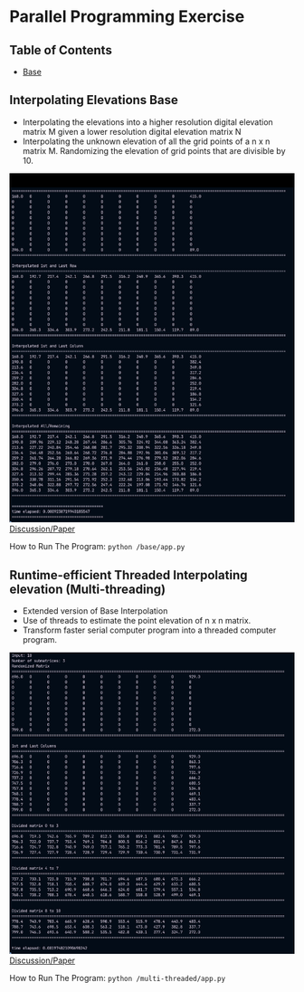 # Parallel Programming Exercise

## Table of Contents
- [Base](#base)

## Interpolating Elevations Base
- Interpolating the elevations into a higher resolution digital elevation matrix M given a lower resolution digital elevation matrix N
- Interpolating the unknown elevation of all the grid points of a n x n matrix M. Randomizing
the elevation of grid points that are divisible by 10.

![Screenshot](./assets/screenshots/base.png)
[Discussion/Paper](./assets/pdfs/base.pdf)

How to Run The Program:
`python /base/app.py`

## Runtime-efficient Threaded Interpolating elevation (Multi-threading)
- Extended version of Base Interpolation
- Use of threads to estimate the point elevation of n x n matrix.
- Transform faster serial computer program into a threaded computer program.

![Screenshot](./assets/screenshots/multithreading.png)
[Discussion/Paper](./assets/pdfs/multithreading.pdf)

How to Run The Program:
`python /multi-threaded/app.py`